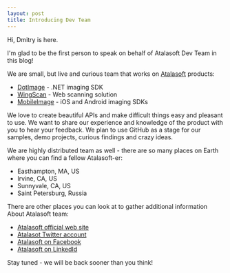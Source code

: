 ```yaml
---
layout: post
title: Introducing Dev Team
---
```


Hi, Dmitry is here.

I'm glad to be the first person to speak on behalf of Atalasoft Dev Team in this blog!

We are small, but live and curious team that works on [Atalasoft](https://www.atalasoft.com)
products:

 - [DotImage](https://www.atalasoft.com/Products/DotImage) - .NET imaging SDK
 - [WingScan](https://www.atalasoft.com/Products/WingScan) - Web scanning solution
 - [MobileImage](https://www.atalasoft.com/Products/MobileImage) - iOS and Android imaging SDKs

We love to create beautiful APIs and make difficult things easy and pleasant to use.
We want to share our experience and knowledge of the product with you to hear your
feedback. We plan to use GitHub as a stage for our samples, demo projects,
curious findings and crazy ideas.

We are highly distributed team as well - there are so many places on Earth
where you can find a fellow Atalasoft-er:

- Easthampton, MA, US
- Irvine, CA, US
- Sunnyvale, CA, US
- Saint Petersburg, Russia

There are other places you can look at to gather additional information About
Atalasoft team:

 - [Atalasoft official web site](https://www.atalasoft.com)
 - [Atalasot Twitter account](https://twitter.com/atalasoft)
 - [Atalasoft on Facebook](https://www.facebook.com/Atalasoft)
 - [Atalasoft on LinkedId](https://www.linkedin.com/company/atalasoft-from-lexmark)

Stay tuned - we will be back sooner than you think!
